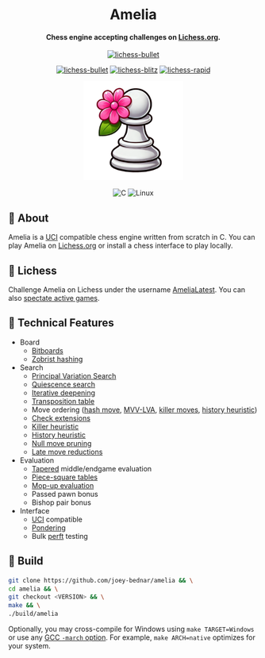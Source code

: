 <div align="center">

# Amelia
#### Chess engine accepting challenges on [Lichess.org](https://lichess.org/@/AmeliaLatest).

[![lichess-bullet](https://joeybednar.com/api/v1/lichess-badge/user/amelialatest/status)](https://lichess.org/@/AmeliaLatest/tv)

[![lichess-bullet](https://joeybednar.com/api/v1/lichess-badge/user/amelialatest/rating/bullet)](https://lichess.org/@/AmeliaLatest/perf/bullet)
[![lichess-blitz](https://joeybednar.com/api/v1/lichess-badge/user/amelialatest/rating/blitz)](https://lichess.org/@/AmeliaLatest/perf/blitz)
[![lichess-rapid](https://joeybednar.com/api/v1/lichess-badge/user/amelialatest/rating/rapid)](https://lichess.org/@/AmeliaLatest/perf/rapid)

<img src="logo.png" alt="logo" width="200px" height="200px"/>

![C](https://img.shields.io/badge/c-%2300599C.svg?style=for-the-badge&logo=c&logoColor=white)
![Linux](https://img.shields.io/badge/Linux-FCC624?style=for-the-badge&logo=linux&logoColor=black)

</div>

## :hibiscus: About

Amelia is a [UCI](https://www.chessprogramming.org/UCI) compatible chess engine written
from scratch in C. You can play Amelia on [Lichess.org](https://lichess.org/@/AmeliaLatest) or
install a chess interface to play locally.

## :hibiscus: Lichess

Challenge Amelia on Lichess under the username [AmeliaLatest](https://lichess.org/@/AmeliaLatest).
You can also [spectate active games](https://lichess.org/@/AmeliaLatest/tv).

## :hibiscus: Technical Features

- Board
    - [Bitboards](https://www.chessprogramming.org/Bitboards)
    - [Zobrist hashing](https://en.wikipedia.org/wiki/Zobrist_hashing)
- Search
    - [Principal Variation Search](https://en.wikipedia.org/wiki/Principal_variation_search)
    - [Quiescence search](https://en.wikipedia.org/wiki/Quiescence_search)
    - [Iterative deepening](https://www.chessprogramming.org/Iterative_Deepening)
    - [Transposition table](https://en.wikipedia.org/wiki/Transposition_table)
    - Move ordering ([hash move](https://www.chessprogramming.org/Hash_Move), [MVV-LVA](https://www.chessprogramming.org/MVV-LVA), [killer moves](https://www.chessprogramming.org/Killer_Move), [history heuristic](https://www.chessprogramming.org/History_Heuristic))
    - [Check extensions](https://www.chessprogramming.org/Check_Extensions)
    - [Killer heuristic](https://www.chessprogramming.org/Killer_Heuristic)
    - [History heuristic](https://www.chessprogramming.org/History_Heuristic)
    - [Null move pruning](https://en.wikipedia.org/wiki/Null-move_heuristic)
    - [Late move reductions](https://en.wikipedia.org/wiki/Late_move_reductions)
- Evaluation
    - [Tapered](https://www.chessprogramming.org/Tapered_Eval) middle/endgame evaluation
    - [Piece-square tables](https://www.chessprogramming.org/Piece-Square_Tables)
    - [Mop-up evaluation](https://www.chessprogramming.org/Mop-up_Evaluation)
    - Passed pawn bonus
    - Bishop pair bonus
- Interface
    - [UCI](https://en.wikipedia.org/wiki/Universal_Chess_Interface) compatible
    - [Pondering](https://www.chessprogramming.org/Pondering)
    - Bulk [perft](https://www.chessprogramming.org/Perft) testing

## :hibiscus: Build

```bash
git clone https://github.com/joey-bednar/amelia && \
cd amelia && \
git checkout <VERSION> && \
make && \
./build/amelia
```

Optionally, you may cross-compile for Windows using `make TARGET=Windows` or use any [GCC `-march` option](https://gcc.gnu.org/onlinedocs/gcc/x86-Options.html).
For example, `make ARCH=native` optimizes for your system.
